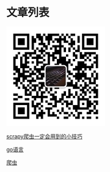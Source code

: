 # 文章列表

![我自己的公众号-小黑同学](./img/qrcode.jpg)

[scrapy爬虫一定会用到的小技巧](./2016/12/scrapy)

[go语言](./2018-02-07-go)

[爬虫](./2018/02/spider)


